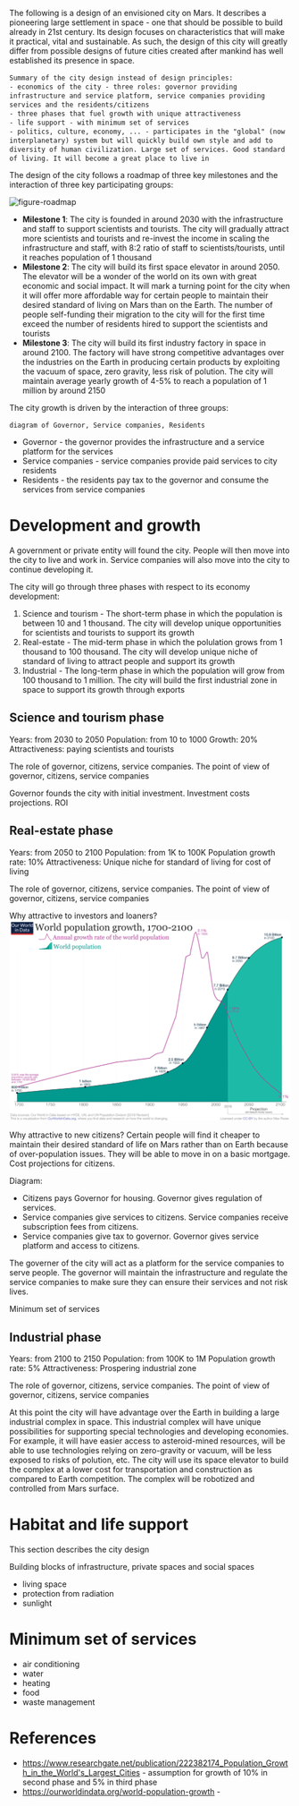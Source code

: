 The following is a design of an envisioned city on Mars. It describes a pioneering large settlement in space - one that should be possible to build already in 21st century. Its design focuses on characteristics that will make it practical, vital and sustainable. As such, the design of this city will greatly differ from possible designs of future cities created after mankind has well established its presence in space.

```
Summary of the city design instead of design principles:
- economics of the city - three roles: governor providing infrastructure and service platform, service companies providing services and the residents/citizens
- three phases that fuel growth with unique attractiveness
- life support - with minimum set of services
- politics, culture, economy, ... - participates in the "global" (now interplanetary) system but will quickly build own style and add to diversity of human civilization. Large set of services. Good standard of living. It will become a great place to live in
```

The design of the city follows a roadmap of three key milestones and the interaction of three key participating groups:

![figure-roadmap](https://user-images.githubusercontent.com/637315/77237552-fa4e6500-6bd1-11ea-84c4-7a082a0c2048.png)

 - **Milestone 1**: The city is founded in around 2030 with the infrastructure and staff to support scientists and tourists. The city will gradually attract more scientists and tourists and re-invest the income in scaling the infrastructure and staff, with 8:2 ratio of staff to scientists/tourists, until it reaches population of 1 thousand
 - **Milestone 2**: The city will build its first space elevator in around 2050. The elevator will be a wonder of the world on its own with great economic and social impact. It will mark a turning point for the city when it will offer more affordable way for certain people to maintain their desired standard of living on Mars than on the Earth. The number of people self-funding their migration to the city will for the first time exceed the number of residents hired to support the scientists and tourists
 - **Milestone 3**: The city will build its first industry factory in space in around 2100. The factory will have strong competitive advantages over the industries on the Earth in producing certain products by exploiting the vacuum of space, zero gravity, less risk of polution. The city will maintain average yearly growth of 4-5% to reach a population of 1 million by around 2150

The city growth is driven by the interaction of three groups:

```
diagram of Governor, Service companies, Residents
```

 - Governor - the governor provides the infrastructure and a service platform for the services
 - Service companies - service companies provide paid services to city residents
 - Residents - the residents pay tax to the governor and consume the services from service companies

# Development and growth

A government or private entity will found the city. People will then move into the city to live and work in. Service companies will also move into the city to continue developing it.

The city will go through three phases with respect to its economy development:
1. Science and tourism - The short-term phase in which the population is between 10 and 1 thousand. The city will develop unique opportunities for scientists and tourists to support its growth
2. Real-estate - The mid-term phase in which the polulation grows from 1 thousand to 100 thousand. The city will develop unique niche of standard of living to attract people and support its growth
3. Industrial - The long-term phase in which the population will grow from 100 thousand to 1 million. The city will build the first industrial zone in space to support its growth through exports

## Science and tourism phase
Years: from 2030 to 2050
Population: from 10 to 1000
Growth: 20%
Attractiveness: paying scientists and tourists

The role of governor, citizens, service companies. The point of view of governor, citizens, service companies

Governor founds the city with initial investment. Investment costs projections. ROI

## Real-estate phase
Years: from 2050 to 2100
Population: from 1K to 100K
Population growth rate: 10%
Attractiveness: Unique niche for standard of living for cost of living

The role of governor, citizens, service companies. The point of view of governor, citizens, service companies

Why attractive to investors and loaners?
![World population growth 1700-2100](figure-world-population-growth-1700-2100.png)

Why attractive to new citizens?
Certain people will find it cheaper to maintain their desired standard of life on Mars rather than on Earth because of over-population issues. They will be able to move in on a basic mortgage.
Cost projections for citizens.

Diagram:
 - Citizens pays Governor for housing. Governor gives regulation of services.
 - Service companies give services to citizens. Service companies receive subscription fees from citizens.
 - Service companies give tax to governor. Governor gives service platform and access to citizens.

The governer of the city will act as a platform for the service companies to serve people. The governor will maintain the infrastructure and regulate the service companies to make sure they can ensure their services and not risk lives.

Minimum set of services

## Industrial phase
Years: from 2100 to 2150
Population: from 100K to 1M
Population growth rate: 5%
Attractiveness: Prospering industrial zone

The role of governor, citizens, service companies. The point of view of governor, citizens, service companies

At this point the city will have advantage over the Earth in building a large industrial complex in space. This industrial complex will have unique possibilities for supporting special technologies and developing economies. For example, it will have easier access to asteroid-mined resources, will be able to use technologies relying on zero-gravity or vacuum, will be less exposed to risks of polution, etc.
The city will use its space elevator to build the complex at a lower cost for transportation and construction as compared to Earth competition. The complex will be robotized and controlled from Mars surface.

# Habitat and life support

This section describes the city design

Building blocks of infrastructure, private spaces and social spaces

- living space
- protection from radiation
- sunlight

# Minimum set of services

- air conditioning
- water
- heating
- food
- waste management

# 

# References

* https://www.researchgate.net/publication/222382174_Population_Growth_in_the_World's_Largest_Cities - assumption for growth of 10% in second phase and 5% in third phase
* https://ourworldindata.org/world-population-growth - 
